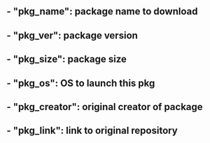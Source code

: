 ## - "pkg_name": package name to download
## - "pkg_ver": package version
## - "pkg_size": package size
## - "pkg_os": OS to launch this pkg
## - "pkg_creator": original creator of package
## - "pkg_link": link to original repository
